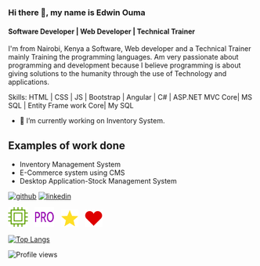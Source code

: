### Hi there 👋, my name is Edwin Ouma
#### Software Developer | Web Developer | Technical Trainer


I'm from Nairobi, Kenya a Software, Web developer and a Technical Trainer mainly Training the programming languages. Am very passionate about programming and development because I believe programming is about giving solutions to the humanity through the use of Technology and applications.

Skills: HTML | CSS | JS | Bootstrap | Angular | C# | ASP.NET MVC Core| MS SQL | Entity Frame work Core| My SQL

- 🔭 I’m currently working on Inventory System. 

## Examples of work done
- Inventory Management System
- E-Commerce system using CMS
- Desktop Application-Stock Management System

[<img src='https://cdn.jsdelivr.net/npm/simple-icons@3.0.1/icons/github.svg' alt='github' height='30'>](https://github.com/Edouma)  [<img src='https://cdn.jsdelivr.net/npm/simple-icons@3.0.1/icons/linkedin.svg' alt='linkedin' height='30'>](https://www.linkedin.com/in/edwin-ouma-21825248//)  

<a href='https://docs.github.com/en/developers'><img src='https://raw.githubusercontent.com/acervenky/animated-github-badges/master/assets/devbadge.gif' width='40' height='40'></a> <a href='https://github.com/pricing'><img src='https://raw.githubusercontent.com/acervenky/animated-github-badges/master/assets/pro.gif' width='40' height='40'></a> <a href='https://stars.github.com/'><img src='https://raw.githubusercontent.com/acervenky/animated-github-badges/master/assets/starbadge.gif' width='35' height='35'></a> <a href='https://docs.github.com/en/github/supporting-the-open-source-community-with-github-sponsors'><img src='https://raw.githubusercontent.com/acervenky/animated-github-badges/master/assets/sponsorbadge.gif' width='35' height='35'></a> 

[![Top Langs](https://github-readme-stats.vercel.app/api/top-langs/?username=Edouma)](https://github.com/anuraghazra/github-readme-stats)

![Profile views](https://gpvc.arturio.dev/Edouma)  
